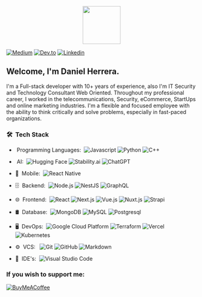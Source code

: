 <p align="center">
  <a href="https://danielherrera.dev" target="_blank">
    <img width="100em" height="100em" src="https://storage.googleapis.com/digammastudio/dhsustainer/DHSustainerProfile.png">
  </a>
</p>

[![Medium](https://img.shields.io/badge/Medium-0A0A0A?style=flat&logo=Medium&logoColor=00d8f)](https://medium.com/@dhsustainer) [![Dev.to](https://img.shields.io/badge/dev.to-0A0A0A?style=flat&logo=Dev.to&logoColor=0A0A0A)](https://dev.to/dhsustainer)  [![Linkedin](https://img.shields.io/badge/Linkedin-0A0A0A?style=flat&logo=Linkedin&logoColor=0077B5)](https://www.linkedin.com/in/dhsustainer) 

<h2> Welcome, I'm Daniel Herrera.</h2>

I'm a Full-stack developer with 10+ years of experience, also I'm IT Security and Technology Consultant Web Oriented. Throughout my professional career, I worked in the telecommunications, Security, eCommerce, StartUps and online marketing industries. I'm a flexible and focused employee with the ability to think critically and solve problems, especially in fast-paced organizations.

<h3> 🛠 &nbsp;Tech Stack</h3>

- &nbsp;Programming Languages:&nbsp;
  ![Javascript](https://img.shields.io/badge/-Javascript-0A1A2F?style=flat&logo=Javascript&logoColor=f7df1e)
  ![Python](https://img.shields.io/badge/-Python-0A1A2F?style=flat&logo=Python)
  ![C++](https://img.shields.io/badge/-C++-0A1A2F?style=flat&logo=cplusplus)
-  &nbsp;AI:&nbsp;
![Hugging Face](https://img.shields.io/badge/%F0%9F%A4%97%20Hugging%20Face-blue)
![Stability.ai](https://img.shields.io/badge/Stability.ai-8A2BE2)
![ChatGPT](https://img.shields.io/badge/-ChatGPT-74aa9c?style=flat&logo=openai)


- 📱 &nbsp;Mobile:&nbsp;
  ![React Native](https://img.shields.io/badge/-React%20Native-0A1A2F?style=flat&logo=React&logoColor=00d8fd)
- 🗄 &nbsp;Backend:&nbsp;
  ![Node.js](https://img.shields.io/badge/-Node.js-0A1A2F?style=flat&logo=node.js)
  ![NestJS](https://img.shields.io/badge/-nestjs-0A1A2F?style=flat&logo=nestjs&logoColor=E0234E)
  ![GraphQL](https://img.shields.io/badge/-GraphQL-0A1A2F?style=flat&logo=GraphQL&logoColor=E10098)
- 🌐 &nbsp;Frontend:&nbsp;
  ![React](https://img.shields.io/badge/-React-0A1A2F?style=flat&logo=react)
  ![Next.js](https://img.shields.io/badge/-Next.js-0A1A2F?style=flat&logo=next.js&logoColor=000000)
  ![Vue.js](https://img.shields.io/badge/-Vue.js-0A1A2F?style=flat&logo=vue.js)
  ![Nuxt.js](https://img.shields.io/badge/-Nuxt.js-0A1A2F?style=flat&logo=Nuxt.js)
  ![Strapi](https://img.shields.io/badge/-Strapi-0A1A2F?style=flat&logo=Strapi&logoColor=2F2E8B)
- 🛢 &nbsp;Database:&nbsp;
  ![MongoDB](https://img.shields.io/badge/-MongoDB-0A1A2F?style=flat&logo=mongodb)
  ![MySQL](https://img.shields.io/badge/-MySQL-0A1A2F?style=flat&logo=mysql&logoColor=00d8fd)
  ![Postgresql](https://img.shields.io/badge/-Postgresql-0A1A2F?style=flat&logo=postgresql)
- 🖥 &nbsp;DevOps:&nbsp;
  ![Google Cloud Platform](https://img.shields.io/badge/Google_Cloud-0A0A0A?style=flat&logo=GoogleCloud&logoColor=4285F4)
  ![Terraform](https://img.shields.io/badge/Terraform-0A0A0A?style=flat&logo=terraform&logoColor=2F2E8B)
  ![Vercel](https://img.shields.io/badge/Vercel-0A0A0A?style=flat&logo=vercel&logoColor=00d8f)
  ![Kubernetes](https://img.shields.io/badge/Kubernetes-0A0A0A?style=flat&logo=Kubernetes&logoColor=326ce5)
- ⚙️ &nbsp;VCS: &nbsp;
  ![Git](https://img.shields.io/badge/-Git-0A1A2F?style=flat&logo=git)
  ![GitHub](https://img.shields.io/badge/-GitHub-0A1A2F?style=flat&logo=github)
  ![Markdown](https://img.shields.io/badge/-Markdown-0A1A2F?style=flat&logo=markdown)
- 🔧 &nbsp;IDE's:&nbsp;
  ![Visual Studio Code](https://img.shields.io/badge/-Visual%20Studio%20Code-0A1A2F?style=flat&logo=visual-studio-code&logoColor=007ACC)
  

<!-- <a href="https://github.com/dhsustainer">
    <img height="180em" src="https://github-readme-stats.vercel.app/api?username=dhsustainer&show_icons=true&card_width=400&hide_border=true&title_color=f4f4f4&icon_color=00d8fd&bg_color=0A1A2F&text_color=a3a8c3&hide=contribs" />
</a> 

<a href="https://profile.codersrank.io/user/dhsustainer/">
    <img
    width="300"
      src="https://cr-ss-service.azurewebsites.net/api/ScreenShot?widget=summary&username=dhsustainer&badges=10&width=400&show-avatar=true&style=--header-bg-color:%23000;--border-radius:10px"
    />
</a>-->



### If you wish to support me:

  [![BuyMeACoffee](https://img.shields.io/badge/Buy%20Me%20a%20Coffee-ffdd00?style=for-the-badge&logo=buy-me-a-coffee&logoColor=black)](https://buymeacoffee.com/dhsustainer) 